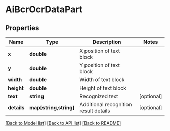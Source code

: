 # AiBcrOcrDataPart

## Properties
Name | Type | Description | Notes
------------ | ------------- | ------------- | -------------
**x** | **double** | X position of text block | 
**y** | **double** | Y position of text block | 
**width** | **double** | Width of text block | 
**height** | **double** | Height of text block | 
**text** | **string** | Recognized text | [optional] 
**details** | **map[string,string]** | Additional recognition result details | [optional] 



[[Back to Model list]](README.md#documentation-for-models) [[Back to API list]](README.md#documentation-for-api-endpoints) [[Back to README]](README.md)


